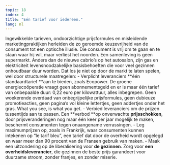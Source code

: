 ```yaml
---
topic: 18
index: 4
title: "Eén tarief voor iedereen."
lang: nl
---
```

Ingewikkelde tarieven, ondoorzichtige prijsformules en misleidende
marketingpraktijken herleiden de zo geroemde keuzevrijheid van de consument
tot een optische illusie. Die consument is vrij om te gaan en te staan waar
hij wil, maar verliest het noorden.
Een samenleving is geen supermarkt. Anders dan de nieuwe cabrio’s op het
autosalon, zijn gas en elektriciteit levensnoodzakelijke basisbehoeften die
voor veel gezinnen onhoudbaar duur worden. Dat los je niet op door de markt te
laten spelen, wel door structurele maatregelen:
\- Verplicht leveranciers **één standaardtarief **aan te bieden, zoals
Ecopower. De groene energiecoöperatie vraagt geen abonnementsgeld en er is
maar één tarief van onbepaalde duur: 0,22 euro per kilowattuur, alles
inbegrepen. Geen woekerende overdaad van onbegrijpelijke prijsformules, geen
dubieuze promotieacties, geen pagina’s vol kleine lettertjes, geen addertjes
onder het gras. What you see, is what you get.
\- Verbied leveranciers om de prijzen tussentijds aan te passen. Een **verbod
**op onverwachte **prijsschokken**, door prijsveranderingen nog maar één keer
per jaar mogelijk te maken, beschermt consumenten tegen onaangename
verrassingen.
\- Leg maximumprijzen op, zoals in Frankrijk, waar consumenten kunnen
intekenen op “le tarif bleu”, een tarief dat door de overheid wordt opgelegd
en waar meer dan 90 procent van de Fransen gebruik van maken.
\- Maak een uitzondering op de liberalisering voor **de gezinnen**. Zorg voor
**een overheidsleverancier**, die gezinnen de beste prijs garandeert voor
duurzame stroom, zonder franjes, en zonder miserie.
